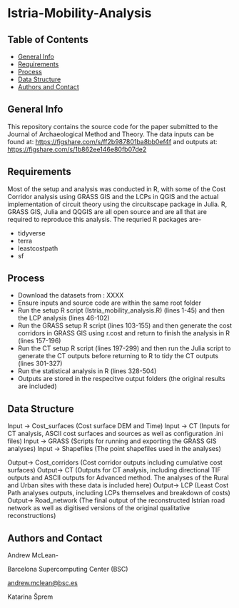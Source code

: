 # Istria-Mobility-Analysis

## Table of Contents
* [General Info](#general-info)
* [Requirements](#requirements)
* [Process](#process)
* [Data Structure](#data-structure)
* [Authors and Contact](#author-and-contact)

## General Info
This repository contains the source code for the paper submitted to the Journal of Archaeological Method and Theory. The data inputs can be found at: https://figshare.com/s/ff2b987801ba8bb0ef4f and outputs at: https://figshare.com/s/1b862ee146e80fb07de2

## Requirements
Most of the setup and analysis was conducted in R, with some of the Cost Corridor analysis using GRASS GIS and the LCPs in QGIS and the actual implementation of circuit theory using the circuitscape package in Julia.
R, GRASS GIS, Julia and QQGIS are all open source and are all that are required to reproduce this analysis. The requried R packages are- 

* tidyverse
* terra
* leastcostpath
* sf

## Process
* Download the datasets from : XXXX
* Ensure inputs and source code are within the same root folder
* Run the setup R script (Istria_mobility_analysis.R) (lines 1-45) and then the LCP analysis (lines 46-102)
* Run the GRASS setup R script (lines 103-155) and then generate the cost corridors in GRASS GIS using r.cost and return to finish the analysis in R (lines 157-196)
* Run the CT setup R script (lines 197-299) and then run the Julia script to generate the CT outputs before returning to R to tidy the CT outputs (lines 301-327)
* Run the statistical analysis in R (lines 328-504)
* Outputs are stored in the respecitve output folders (the original results are included)

## Data Structure
Input -> Cost_surfaces (Cost surface DEM and Time)
Input -> CT (Inputs for CT analysis, ASCII cost surfaces and sources as well as configuration .ini files)
Input -> GRASS (Scripts for running and exporting the GRASS GIS analyses)
Input -> Shapefiles (The point shapefiles used in the analyses)

Output-> Cost_corridors (Cost corridor outputs including cumulative cost surfaces)
Output-> CT (Outputs for CT analysis, including directional TIF outputs and ASCII outputs for Advanced method. The analyses of the Rural and Urban sites with these data is included here)
Output-> LCP (Least Cost Path analyses outputs, including LCPs themselves and breakdown of costs)
Output-> Road_network (The final output of the reconstructed Istrian road network as well as digitised versions of the original qualitative reconstructions)

## Authors and Contact
Andrew McLean-


   Barcelona Supercomputing Center (BSC)
   
   andrew.mclean@bsc.es
   

Katarina Šprem

